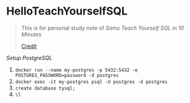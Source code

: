 # HelloTeachYourselfSQL

> This is for personal study note of *Sams Teach Yourself SQL in 10 Minutes*
>
> [Credit](https://forta.com/books/0672336073/)

*Setup PostgreSQL*

1. `docker run --name my-postgres -p 5432:5432 -e POSTGRES_PASSWORD=password -d postgres`
2. `docker exec -it my-postgres psql -U postgres -d postgres`
3. `create database tysql;`
4. `\l`
